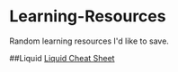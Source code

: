 # Learning-Resources
Random learning resources I'd like to save.


##Liquid
[Liquid Cheat Sheet](http://cheat.markdunkley.com/)
